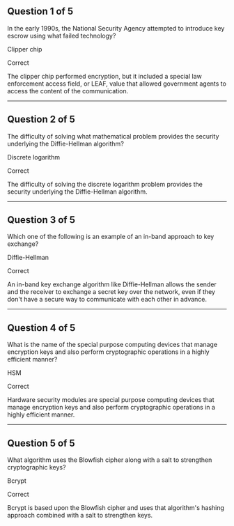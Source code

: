 ## Question 1 of 5

In the early 1990s, the National Security Agency attempted to introduce key escrow using what failed technology?

Clipper chip

Correct

The clipper chip performed encryption, but it included a special law enforcement access field, or LEAF, value that allowed government agents to access the content of the communication.

-----

## Question 2 of 5

The difficulty of solving what mathematical problem provides the security underlying the Diffie-Hellman algorithm?

Discrete logarithm

Correct

The difficulty of solving the discrete logarithm problem provides the security underlying the Diffie-Hellman algorithm.

----

## Question 3 of 5

Which one of the following is an example of an in-band approach to key exchange?


Diffie-Hellman

Correct

An in-band key exchange algorithm like Diffie-Hellman allows the sender and the receiver to exchange a secret key over the network, even if they don't have a secure way to communicate with each other in advance.


---
## Question 4 of 5

What is the name of the special purpose computing devices that manage encryption keys and also perform cryptographic operations in a highly efficient manner?


HSM

Correct

Hardware security modules are special purpose computing devices that manage encryption keys and also perform cryptographic operations in a highly efficient manner.

---

## Question 5 of 5

What algorithm uses the Blowfish cipher along with a salt to strengthen cryptographic keys?


Bcrypt

Correct

Bcrypt is based upon the Blowfish cipher and uses that algorithm's hashing approach combined with a salt to strengthen keys.